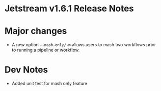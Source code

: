 # Jetstream v1.6.1 Release Notes

# Major changes

- A new option `--mash-only/-m` allows users to mash two workflows prior to running a
  pipeline or workflow.

# Dev Notes

- Added unit test for mash only feature
